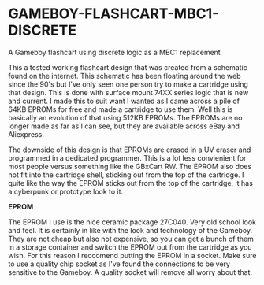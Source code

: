 # GAMEBOY-FLASHCART-MBC1-DISCRETE
A Gameboy flashcart using discrete logic as a MBC1 replacement

This a tested working flashcart design that was created from a schematic found on the internet. This schematic has been floating around the web since the 90's but I've 
only seen one person try to make a cartridge using that design. This is done with surface mount 74XX series logic that is new and current. I made this to suit want I wanted
as I came across a pile of 64KB EPROMs for free and made a cartridge to use them. Well this is basically an evolution of that using 512KB EPROMs. The EPROMs are no longer made 
as far as I can see, but they are available across eBay and Aliexpress.

The downside of this design is that EPROMs are erased in a UV eraser and programmed in a dedicated programmer. This is a lot less convienient for most people versus something like the GBxCart RW.
The EPROM also does not fit into the cartridge shell, sticking out from the top of the cartridge. I quite like the way the EPROM sticks out from the top of the cartridge, it has a cyberpunk or prototype look to it.

**EPROM**

The EPROM I use is the nice ceramic package 27C040. Very old school look and feel. It is certainly in like with the look and technology of the Gameboy. They are not cheap but also not expensive,
 so you can get a bunch of them in a storage container and switch the EPROM out from the cartridge as you wish. For this reason I reccomend putting the EPROM in a socket.
 Make sure to use a quality chip socket as I've found the connections to be very sensitive to the Gameboy. A quality socket will remove all worry about that.
 
 
